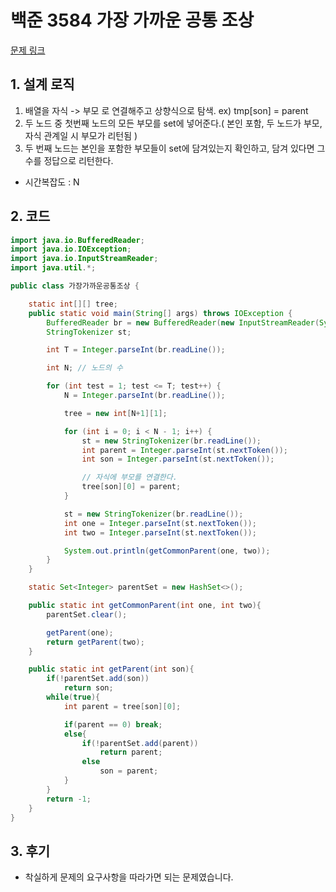 # 백준 3584 가장 가까운 공통 조상

[문제 링크](https://www.acmicpc.net/problem/3584)

## 1. 설계 로직

1. 배열을 자식 -> 부모 로 연결해주고 상향식으로 탐색. ex) tmp[son] = parent
2. 두 노드 중 첫번째 노드의 모든 부모를 set에 넣어준다.( 본인 포함, 두 노드가 부모, 자식 관계일 시 부모가 리턴됨 )
3. 두 번째 노드는 본인을 포함한 부모들이 set에 담겨있는지 확인하고, 담겨 있다면 그 수를 정답으로 리턴한다.

- 시간복잡도 : N

## 2. 코드

```java
import java.io.BufferedReader;
import java.io.IOException;
import java.io.InputStreamReader;
import java.util.*;

public class 가장가까운공통조상 {

    static int[][] tree;
    public static void main(String[] args) throws IOException {
        BufferedReader br = new BufferedReader(new InputStreamReader(System.in));
        StringTokenizer st;

        int T = Integer.parseInt(br.readLine());

        int N; // 노드의 수

        for (int test = 1; test <= T; test++) {
            N = Integer.parseInt(br.readLine());

            tree = new int[N+1][1];

            for (int i = 0; i < N - 1; i++) {
                st = new StringTokenizer(br.readLine());
                int parent = Integer.parseInt(st.nextToken());
                int son = Integer.parseInt(st.nextToken());

                // 자식에 부모를 연결한다.
                tree[son][0] = parent;
            }

            st = new StringTokenizer(br.readLine());
            int one = Integer.parseInt(st.nextToken());
            int two = Integer.parseInt(st.nextToken());

            System.out.println(getCommonParent(one, two));
        }
    }

    static Set<Integer> parentSet = new HashSet<>();

    public static int getCommonParent(int one, int two){
        parentSet.clear();

        getParent(one);
        return getParent(two);
    }

    public static int getParent(int son){
        if(!parentSet.add(son))
            return son;
        while(true){
            int parent = tree[son][0];

            if(parent == 0) break;
            else{
                if(!parentSet.add(parent))
                    return parent;
                else
                    son = parent;
            }
        }
        return -1;
    }
}


```

## 3. 후기

- 착실하게 문제의 요구사항을 따라가면 되는 문제였습니다.
